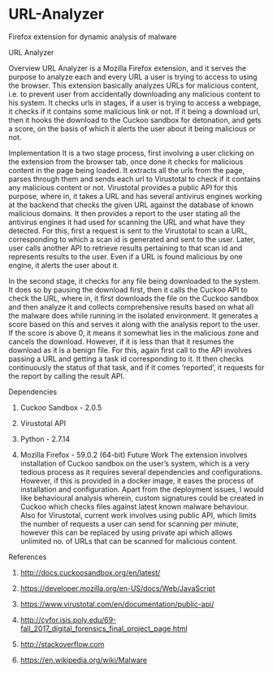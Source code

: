 # URL-Analyzer
Firefox extension for dynamic analysis of malware

URL Analyzer

Overview URL Analyzer is a Mozilla Firefox extension, and it serves the purpose to analyze each and every URL a user is trying to access to using the browser. This extension basically analyzes URLs for malicious content, i.e. to prevent user from accidentally downloading any malicious content to his system. It checks urls in stages, if a user is trying to access a webpage, it checks if it contains some malicious link or not. If it being a download url, then it hooks the download to the Cuckoo sandbox for detonation, and gets a score, on the basis of which it alerts the user about it being malicious or not.

Implementation It is a two stage process, first involving a user clicking on the extension from the browser tab, once done it checks for malicious content in the page being loaded. It extracts all the urls from the page, parses through them and sends each url to Virustotal to check if it contains any malicious content or not. Virustotal provides a public API for this purpose, where in, it takes a URL and has several antivirus engines working at the backend that checks the given URL against the database of known malicious domains. It then provides a report to the user stating all the antivirus engines it had used for scanning the URL and what have they detected. For this, first a request is sent to the Virustotal to scan a URL, corresponding to which a scan id is generated and sent to the user. Later, user calls another API to retrieve results pertaining to that scan id and represents results to the user. Even if a URL is found malicious by one engine, it alerts the user about it.

In the second stage, it checks for any file being downloaded to the system. It does so by pausing the download first, then it calls the Cuckoo API to check the URL, where in, it first downloads the file on the Cuckoo sandbox and then analyze it and collects comprehensive results based on what all the malware does while running in the isolated environment. It generates a score based on this and serves it along with the analysis report to the user. If the score is above 0, it means it somewhat lies in the malicious zone and cancels the download. However, if it is less than that it resumes the download as it is a benign file. For this, again first call to the API involves passing a URL and getting a task id corresponding to it. It then checks continuously the status of that task, and if it comes ‘reported’, it requests for the report by calling the result API.

Dependencies

1. Cuckoo Sandbox - 2.0.5

2. Virustotal API

3. Python - 2.7.14

4. Mozilla Firefox - 59.0.2 (64-bit) Future Work The extension involves installation of Cuckoo sandbox on the user’s system, which is a very tedious process as it requires several dependencies and configurations. However, if this is provided in a docker image, it eases the process of installation and configuration. Apart from the deployment issues, I would like behavioural analysis wherein, custom signatures could be created in Cuckoo which checks files against latest known malware behaviour. Also for Virustotal, current work involves using public API, which limits the number of requests a user can send for scanning per minute, however this can be replaced by using private api which allows unlimited no. of URLs that can be scanned for malicious content.

References

1. http://docs.cuckoosandbox.org/en/latest/

2. https://developer.mozilla.org/en-US/docs/Web/JavaScript

3. https://www.virustotal.com/en/documentation/public-api/

4. http://cyfor.isis.poly.edu/69-fall_2017_digital_forensics_final_project_page.html

5. http://stackoverflow.com

6. https://en.wikipedia.org/wiki/Malware
